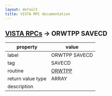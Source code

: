 ```yaml
---
layout: default
title: VISTA RPC documentation
---
```




## [VISTA RPCs](TableOfContent.md) &#8594; ORWTPP SAVECD 

 property | value 
--- | --- 
 label | ORWTPP SAVECD
 tag | SAVECD
 routine | [ORWTPP](http://code.osehra.org/dox/Routine_ORWTPP_source.html)
 return value type | ARRAY
 description | 